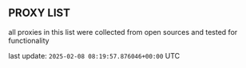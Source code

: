 ## PROXY LIST

all proxies in this list were collected from open sources and tested for functionality

last update: `2025-02-08 08:19:57.876046+00:00` UTC